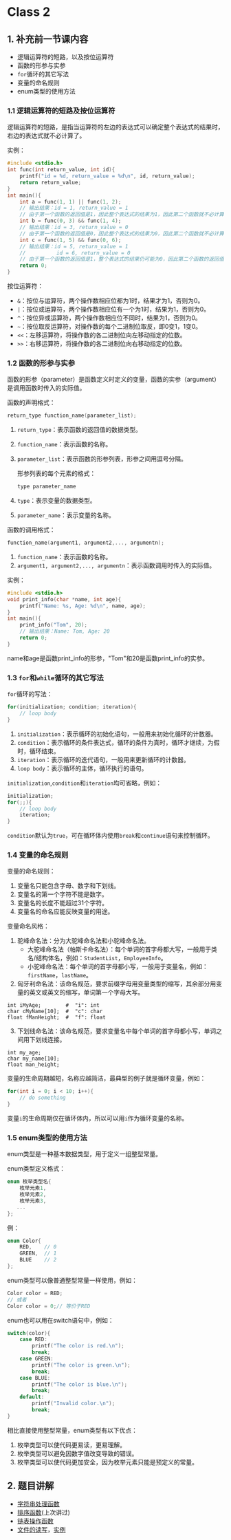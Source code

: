 # Class 2

## 1. 补充前一节课内容

- 逻辑运算符的短路，以及按位运算符
- 函数的形参与实参
- `for`循环的其它写法
- 变量的命名规则
- enum类型的使用方法

### 1.1 逻辑运算符的短路及按位运算符

逻辑运算符的短路，是指当运算符的左边的表达式可以确定整个表达式的结果时，右边的表达式就不必计算了。

实例：

```c
#include <stdio.h>
int func(int return_value, int id){
    printf("id = %d, return_value = %d\n", id, return_value);
    return return_value;
}
int main(){
    int a = func(1, 1) || func(1, 2);
    // 输出结果：id = 1, return_value = 1
    // 由于第一个函数的返回值是1，因此整个表达式的结果为1，因此第二个函数就不必计算了。
    int b = func(0, 3) && func(1, 4);
    // 输出结果：id = 3, return_value = 0
    // 由于第一个函数的返回值是0，因此整个表达式的结果为0，因此第二个函数就不必计算了。
    int c = func(1, 5) && func(0, 6);
    // 输出结果：id = 5, return_value = 1
    //          id = 6, return_value = 0
    // 由于第一个函数的返回值是1，整个表达式的结果仍可能为0，因此第二个函数的返回值也会被计算。
    return 0;
}
```
按位运算符：

- `&`：按位与运算符，两个操作数相应位都为1时，结果才为1，否则为0。
- `|`：按位或运算符，两个操作数相应位有一个为1时，结果为1，否则为0。
- `^`：按位异或运算符，两个操作数相应位不同时，结果为1，否则为0。
- `~`：按位取反运算符，对操作数的每个二进制位取反，即0变1，1变0。
- `<<`：左移运算符，将操作数的各二进制位向左移动指定的位数。
- `>>`：右移运算符，将操作数的各二进制位向右移动指定的位数。

### 1.2 函数的形参与实参

函数的形参（parameter）是函数定义时定义的变量，函数的实参（argument）是调用函数时传入的实际值。

函数的声明格式：

```c
return_type function_name(parameter_list);
```

1. `return_type`：表示函数的返回值的数据类型。
2. `function_name`：表示函数的名称。
3. `parameter_list`：表示函数的形参列表，形参之间用逗号分隔。

   形参列表的每个元素的格式：

   ```c
   type parameter_name
   ```
1. `type`：表示变量的数据类型。
2. `parameter_name`：表示变量的名称。

函数的调用格式：

```c
function_name(argument1, argument2,..., argumentn);
```

1. `function_name`：表示函数的名称。
2. `argument1, argument2,..., argumentn`：表示函数调用时传入的实际值。

实例：

```c
#include <stdio.h>
void print_info(char *name, int age){
    printf("Name: %s, Age: %d\n", name, age);
}
int main(){
    print_info("Tom", 20);
    // 输出结果：Name: Tom, Age: 20
    return 0;
}
```

name和age是函数print_info的形参，"Tom"和20是函数print_info的实参。

### 1.3 `for`和`while`循环的其它写法

`for`循环的写法：

```c
for(initialization; condition; iteration){
    // loop body
}
```

1. `initialization`：表示循环的初始化语句，一般用来初始化循环的计数器。
2. `condition`：表示循环的条件表达式，循环的条件为真时，循环才继续，为假时，循环结束。
3. `iteration`：表示循环的迭代语句，一般用来更新循环的计数器。
4. `loop body`：表示循环的主体，循环执行的语句。

`initialization`,`condition`和`iteration`均可省略，例如：

```c
initialization;
for(;;){
    // loop body
    iteration;
}
```
`condition`默认为`true`，可在循环体内使用`break`和`continue`语句来控制循环。
### 1.4 变量的命名规则

变量的命名规则：

1. 变量名只能包含字母、数字和下划线。
2. 变量名的第一个字符不能是数字。
3. 变量名的长度不能超过31个字符。
4. 变量名的命名应能反映变量的用途。

变量命名风格：

1. 驼峰命名法：分为大驼峰命名法和小驼峰命名法。
   - 大驼峰命名法（帕斯卡命名法）：每个单词的首字母都大写，一般用于类名/结构体名，例如：`StudentList`，`EmployeeInfo`。
   - 小驼峰命名法：每个单词的首字母都小写，一般用于变量名，例如：`firstName`，`lastName`。
2. 匈牙利命名法：该命名规范，要求前缀字母用变量类型的缩写，其余部分用变量的英文或英文的缩写，单词第一个字母大写。
```
int iMyAge;        #  "i": int
char cMyName[10];  #  "c": char
float fManHeight;  #  "f": float
```
3. 下划线命名法：该命名规范，要求变量名中每个单词的首字母都小写，单词之间用下划线连接。
```
int my_age;
char my_name[10];
float man_height;
```

变量的生命周期越短，名称应越简洁，最典型的例子就是循环变量，例如：
```c
for(int i = 0; i < 10; i++){
    // do something
}
```
变量`i`的生命周期仅在循环体内，所以可以用`i`作为循环变量的名称。

### 1.5 enum类型的使用方法

enum类型是一种基本数据类型，用于定义一组整型常量。

enum类型定义格式：

```c
enum 枚举类型名{
    枚举元素1,
    枚举元素2,
    枚举元素3,
   ...
};
```

例：

```c
enum Color{
    RED,    // 0
    GREEN,  // 1
    BLUE    // 2
};
```
enum类型可以像普通整型常量一样使用，例如：

```c
Color color = RED;
// 或者
Color color = 0;// 等价于RED
```
enum也可以用在switch语句中，例如：

```c
switch(color){
    case RED:
        printf("The color is red.\n");
        break;
    case GREEN:
        printf("The color is green.\n");
        break;
    case BLUE:
        printf("The color is blue.\n");
        break;
    default:
        printf("Invalid color.\n");
        break;
}
```
相比直接使用整型常量，enum类型有以下优点：

1. 枚举类型可以使代码更易读，更易理解。
2. 枚举类型可以避免因数字值改变导致的错误。
3. 枚举类型可以使代码更加安全，因为枚举元素只能是预定义的常量。

## 2. 题目讲解

- [字符串处理函数](../Codes/Functions/String_Functions.md)
- [排序函数](../Codes/Functions/Sort_Functions.md)(上次讲过)
- [链表操作函数](../Codes/Functions/List_Functions.md)
- [文件的读写](https://zh.cppreference.com/w/c/io/fopen)，[实例](../Codes/Usage_Examples/File_Operations.c)